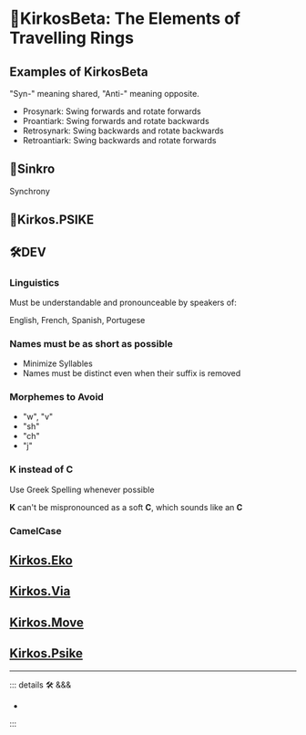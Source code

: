 # 🔷<beta>KirkosBeta</beta>: The Elements of Travelling Rings

## Examples of KirkosBeta

"Syn-" meaning shared, "Anti-" meaning opposite.

- Prosynark: Swing forwards and rotate forwards
- Proantiark: Swing forwards and rotate backwards
- Retrosynark: Swing backwards and rotate backwards
- Retroantiark: Swing backwards and rotate forwards

## 🔷<beta>Sinkro</beta>

Synchrony

## 💜<psike>Kirkos.PSIKE</psike>

## 🛠<dev>DEV</dev>

### Linguistics

Must be understandable and pronounceable by speakers of:

English, French, Spanish, Portugese

### Names must be as short as possible

- Minimize Syllables
- Names must be distinct even when their suffix is removed

### Morphemes to Avoid

- "w", "v"
- "sh"
- "ch"
- "j"

### K instead of C

Use Greek Spelling whenever possible

**K** can't be mispronounced as a soft **C**, which sounds like an **C**

### CamelCase

## [Kirkos.Eko](/dev/KirkosBeta/KirkosEko)

## [Kirkos.Via](/dev/KirkosBeta/KirkosVia)

## [Kirkos.Move](/dev/KirkosBeta/KirkosMove)

## [Kirkos.Psike](/dev/KirkosBeta/KirkosPsike)

---

<!-- =================================================== -->
<!-- =================================================== -->
<!-- =================================================== -->
<!-- =================================================== -->
<!-- =================================================== -->
::: details 🛠 <dev>&&&</dev>

-

:::
